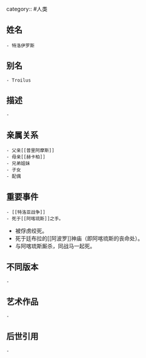 category:: #人类
## 姓名
	- 特洛伊罗斯
## 别名
	- Troilus
## 描述
	-
## 亲属关系
	- 父亲[[普里阿摩斯]]
	- 母亲[[赫卡柏]]
	- 兄弟姐妹
	- 子女
	- 配偶
## 重要事件
	- [[特洛亚战争]]
	- 死于[[阿喀琉斯]]之手。
   - 被俘虏绞死。
   - 死于廷布拉的[[阿波罗]]神庙（即阿喀琉斯的丧命处）。
   - 与阿喀琉斯厮杀，同战马一起死。
## 不同版本
	-
## 艺术作品
	-
## 后世引用
	-
